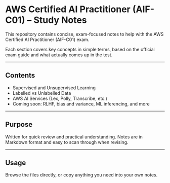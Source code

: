# AWS Certified AI Practitioner (AIF-C01) – Study Notes

This repository contains concise, exam-focused notes to help with the AWS Certified AI Practitioner (AIF-C01) exam.

Each section covers key concepts in simple terms, based on the official exam guide and what actually comes up in the test.

---

## Contents

- Supervised and Unsupervised Learning
- Labelled vs Unlabelled Data
- AWS AI Services (Lex, Polly, Transcribe, etc.)
- Coming soon: RLHF, bias and variance, ML inferencing, and more

---

## Purpose

Written for quick review and practical understanding. Notes are in Markdown format and easy to scan through when revising.

---

## Usage

Browse the files directly, or copy anything you need into your own notes.
